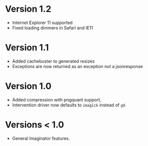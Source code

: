 # Version 1.2

* Internet Explorer 11 supported
* Fixed loading dimmers in Safari and IE11

# Version 1.1

* Added cachebuster to generated resizes
* Exceptions are now returned as an exception not a jsonresponse

# Version 1.0

* Added compression with pngquant support,
* Intervention driver now defaults to `imagick` instead of `gd`.

# Versions < 1.0

* General Imaginator features.
